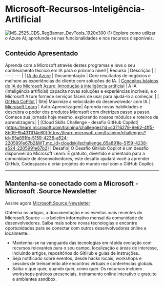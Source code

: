 # Microsoft-Recursos-Inteligência-Artificial
![MS_2525_CDS_RegBanner_DevTools_1920x300 (1)](https://user-images.githubusercontent.com/107423518/180083692-13dcdf47-0f75-4aaf-b50e-5d037f611206.jpg)
 Explore como utilizar o Azure AI, aprofunde-se nas funcionalidades e nos recursos disponíveis.

## Conteúdo Apresentado
Aprenda com a Microsoft através destes programas e leve o seu conhecimento técnico em IA para o próximo nível!
| Recurso | Descrição |
| --- | --- | 
| [IA do Azure](https://azure.microsoft.com/en-us/solutions/ai/) | Documentação | Gere resultados de negócios e melhore as experiências do cliente com soluções de IA.
| [Conceitos básicos de IA do Microsoft Azure: Introdução à inteligência artificial](https://learn.microsoft.com/pt-br/training/paths/get-started-with-artificial-intelligence-on-azure/) | A IA (inteligência artificial) capacita novas soluções e experiências incríveis, e o Microsoft Azure fornece serviços fáceis de usar para ajudá-lo a começar. |
| [GitHub CoPilot](https://resources.github.com/copilot-for-business/) | Site| Maximize a velocidade do desenvolvedor com IA
| [Microsoft Learn](https://learn.microsoft.com/pt-br/training/browse/?expanded=azure&products=ai-services) | Auto-Aprendizagem| Aprenda novas habilidades e descubra o poder dos produtos Microsoft com diretrizes passo a passo. Comece sua jornada hoje mesmo, explorando nossos módulos e roteiros de aprendizagem.|
| [Cloud Skills Challenge - desafio GitHub Copilot](https://learn.microsoft.com/training/challenges?id=c3716279-9e62-4ff5-8b09-9b4311f14e60](https://learn.microsoft.com/training/challenges?id=65a891fe-5159-4238-a524-2205991e67b2&WT.mc_id=cloudskillschallenge_65a891fe-5159-4238-a524-2205991e67b2) | Desafio| O Desafio GitHub Copilot é um desafio disponível do Microsoft Learn. É gratuíto, divertido e orientado para a comunidade de desenvolvedores, este desafio ajudará você a aprender GitHub, Codespaces e criar projetos do mundo real com o GitHub Copilot.



---

## Mantenha-se conectado com a Microsoft - Microsoft .Source Newsletter
Assine agora [Microsoft.Source Newsletter](https://azure.microsoft.com/en-us/resources/join-the-azure-developer-community/)

Obtenha os artigos, a documentação e os eventos mais recentes do Microsoft.Source — o boletim informativo mensal da comunidade de desenvolvedores. Saiba mais sobre novas tecnologias e encontre oportunidades para se conectar com outros desenvolvedores online e localmente..

- Mantenha-se na vanguarda das tecnologias em rápida evolução com recursos relevantes para o seu campo, localização e áreas de interesse, incluindo artigos, repositórios do GitHub e guias de instruções..
- Seja notificado sobre eventos, desde hacks locais, workshops e sessões de treinamento até encontros virtuais e conferências globais.
- Saiba o que quer, quando quer, como quer. Os recursos incluem workshops práticos presenciais, treinamento online interativo e gratuito e ambientes sandbox.


<!--

 Command | Description | New |
| --------------------- | --------------------- | --|
| `git status` | List all *new or modified* files |
| `git diff` | Show file differences that **haven't been** staged |



|             |          Grouping           ||
First Header  | Second Header | Third Header |
 ------------ | :-----------: | -----------: |
Content       |          *Long Cell*        ||
Content       |   **Cell**    |         Cell |


|             |          Grouping           ||
First Header  | Second Header | Third Header |
 ------------ | :-----------: | -----------: |
 [Azure Samples](https://github.com/azure-samples)       |          Microsoft Azure code samples and examples in .NET, Java, Python, Node.js, PHP and Ruby        | Column S|
[Azure Samples](https://github.com/azure-samples)       |          Series of workshops for hands-on experience working with Azure Cosmos DB using the SQL API, JavaScript and .NET Core SDK.          | Column S|
Content       |   **Cell**    |         Cell |

>
